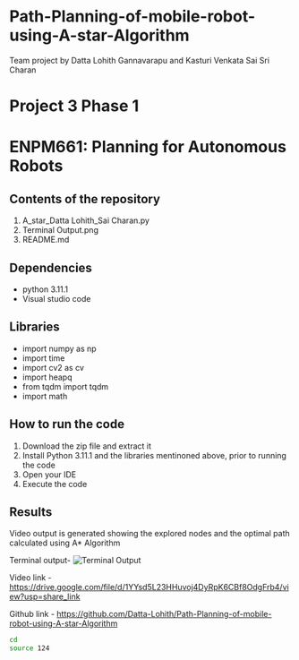 # Path-Planning-of-mobile-robot-using-A-star-Algorithm
Team project by Datta Lohith Gannavarapu and Kasturi Venkata Sai Sri Charan

# Project 3 Phase 1

# ENPM661: Planning for Autonomous Robots

## Contents of the repository 
1. A_star_Datta Lohith_Sai Charan.py
2. Terminal Output.png
3. README.md

## Dependencies
- python 3.11.1
- Visual studio code

## Libraries
- import numpy as np
- import time
- import cv2 as cv
- import heapq
- from tqdm import tqdm
- import math

## How to run the code
1. Download the zip file and extract it
2. Install Python 3.11.1 and the libraries mentinoned above, prior to running the code
3. Open your IDE
5. Execute the code 

## Results
Video output is generated showing the explored nodes and the optimal path calculated using A* Algorithm

Terminal output-
![Terminal Output](https://user-images.githubusercontent.com/126642779/226213502-eb5e90a2-420a-42fc-92f4-16bd03737838.png)


Video link - https://drive.google.com/file/d/1YYsd5L23HHuvoj4DyRpK6CBf8OdgFrb4/view?usp=share_link

Github link - https://github.com/Datta-Lohith/Path-Planning-of-mobile-robot-using-A-star-Algorithm

```bash
cd
source 124
```


